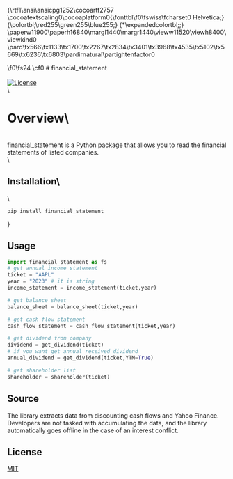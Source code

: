 {\rtf1\ansi\ansicpg1252\cocoartf2757
\cocoatextscaling0\cocoaplatform0{\fonttbl\f0\fswiss\fcharset0 Helvetica;}
{\colortbl;\red255\green255\blue255;}
{\*\expandedcolortbl;;}
\paperw11900\paperh16840\margl1440\margr1440\vieww11520\viewh8400\viewkind0
\pard\tx566\tx1133\tx1700\tx2267\tx2834\tx3401\tx3968\tx4535\tx5102\tx5669\tx6236\tx6803\pardirnatural\partightenfactor0

\f0\fs24 \cf0 # financial_statement\
\
[![License](https://img.shields.io/badge/license-MIT-blue.svg)](https://opensource.org/licenses/MIT)\
\
# Overview\
\
financial_statement is a Python package that allows you to read the financial statements of listed companies.\
\
## Installation\
\
```bash\
pip install financial_statement
```
}
## Usage
```python
import financial_statement as fs
# get annual income statement
ticket = "AAPL"
year = "2023" # it is string
income_statement = income_statement(ticket,year)

# get balance sheet
balance_sheet = balance_sheet(ticket,year)

# get cash flow statement
cash_flow_statement = cash_flow_statement(ticket,year)

# get dividend from company
dividend = get_dividend(ticket)
# if you want get annual received dividend
annual_dividend = get_dividend(ticket,YTM=True)

# get shareholder list
shareholder = shareholder(ticket)
```

## Source

The library extracts data from discounting cash flows and Yahoo Finance. Developers are not tasked with accumulating the data, and the library automatically goes offline in the case of an interest conflict.

## License
[MIT](https://choosealicense.com/licenses/mit/)